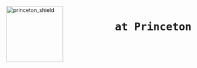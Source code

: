  <img src="https://www.cs.princeton.edu/courses/archive/spring20/cos226/images/princeton-shield.gif" alt=princeton_shield align=left width=150 />  
 <h1>
     <pre COS 226 - Algorithms and Data Structures <br/>        at Princeton University <pre/>
 <h1/>

